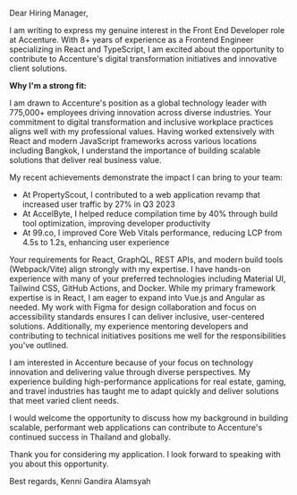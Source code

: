 Dear Hiring Manager,

I am writing to express my genuine interest in the Front End Developer role at Accenture. With 8+ years of experience as a Frontend Engineer specializing in React and TypeScript, I am excited about the opportunity to contribute to Accenture's digital transformation initiatives and innovative client solutions.

**Why I'm a strong fit:**

I am drawn to Accenture's position as a global technology leader with 775,000+ employees driving innovation across diverse industries. Your commitment to digital transformation and inclusive workplace practices aligns well with my professional values. Having worked extensively with React and modern JavaScript frameworks across various locations including Bangkok, I understand the importance of building scalable solutions that deliver real business value.

My recent achievements demonstrate the impact I can bring to your team:
- At PropertyScout, I contributed to a web application revamp that increased user traffic by 27% in Q3 2023
- At AccelByte, I helped reduce compilation time by 40% through build tool optimization, improving developer productivity
- At 99.co, I improved Core Web Vitals performance, reducing LCP from 4.5s to 1.2s, enhancing user experience

Your requirements for React, GraphQL, REST APIs, and modern build tools (Webpack/Vite) align strongly with my expertise. I have hands-on experience with many of your preferred technologies including Material UI, Tailwind CSS, GitHub Actions, and Docker. While my primary framework expertise is in React, I am eager to expand into Vue.js and Angular as needed. My work with Figma for design collaboration and focus on accessibility standards ensures I can deliver inclusive, user-centered solutions. Additionally, my experience mentoring developers and contributing to technical initiatives positions me well for the responsibilities you've outlined.

I am interested in Accenture because of your focus on technology innovation and delivering value through diverse perspectives. My experience building high-performance applications for real estate, gaming, and travel industries has taught me to adapt quickly and deliver solutions that meet varied client needs.

I would welcome the opportunity to discuss how my background in building scalable, performant web applications can contribute to Accenture's continued success in Thailand and globally.

Thank you for considering my application. I look forward to speaking with you about this opportunity.

Best regards,
Kenni Gandira Alamsyah